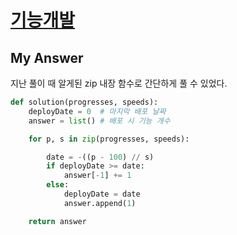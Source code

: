 # [기능개발](https://programmers.co.kr/learn/courses/30/lessons/42586)

## My Answer
지난 풀이 때 알게된 zip 내장 함수로 간단하게 풀 수 있었다.
```python
def solution(progresses, speeds):
    deployDate = 0  # 마지막 배포 날짜
    answer = list() # 배포 시 기능 개수

    for p, s in zip(progresses, speeds):

        date = -((p - 100) // s)
        if deployDate >= date:
            answer[-1] += 1
        else:
            deployDate = date
            answer.append(1)

    return answer
```